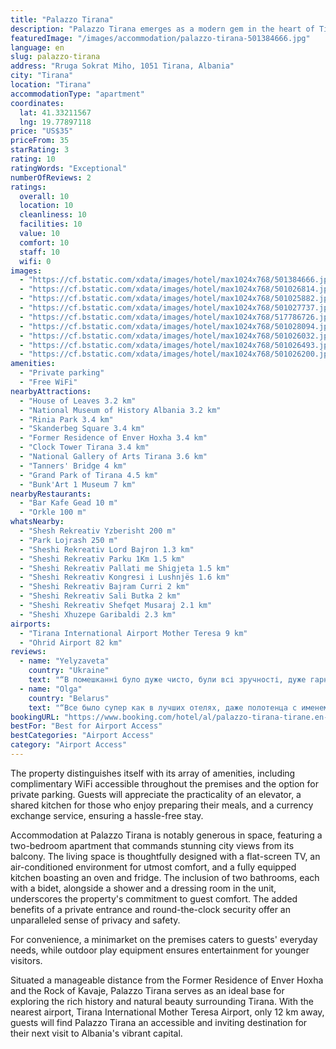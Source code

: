 ```yaml
---
title: "Palazzo Tirana"
description: "Palazzo Tirana emerges as a modern gem in the heart of Tirana, boasting a recent renovation that positions it as a prime choice for travelers seeking both comfort and convenience."
featuredImage: "/images/accommodation/palazzo-tirana-501384666.jpg"
language: en
slug: palazzo-tirana
address: "Rruga Sokrat Miho, 1051 Tirana, Albania"
city: "Tirana"
location: "Tirana"
accommodationType: "apartment"
coordinates:
  lat: 41.33211567
  lng: 19.77897118
price: "US$35"
priceFrom: 35
starRating: 3
rating: 10
ratingWords: "Exceptional"
numberOfReviews: 2
ratings:
  overall: 10
  location: 10
  cleanliness: 10
  facilities: 10
  value: 10
  comfort: 10
  staff: 10
  wifi: 0
images:
  - "https://cf.bstatic.com/xdata/images/hotel/max1024x768/501384666.jpg?k=682565ab980e626d9bc8ec418232b1e1a26daadc82f8ff971abee140c733b05d&o=&hp=1"
  - "https://cf.bstatic.com/xdata/images/hotel/max1024x768/501026814.jpg?k=1bf395006ce3492e77b233a13bdc0c0b9455a55802512d2ee95a0e182ae38114&o=&hp=1"
  - "https://cf.bstatic.com/xdata/images/hotel/max1024x768/501025882.jpg?k=88fba6c93a989670da695887e6a538999f9336af8175256cac7042cc66254993&o=&hp=1"
  - "https://cf.bstatic.com/xdata/images/hotel/max1024x768/501027737.jpg?k=c35d7baa4364abeb0233b3a200e0c89e997364b6a62644ac1f70c51e466b2806&o=&hp=1"
  - "https://cf.bstatic.com/xdata/images/hotel/max1024x768/517786726.jpg?k=7495dcbd5f3b36a5f8ac1e838950d30674ed8070e95af3f19832e125f5bf7d65&o=&hp=1"
  - "https://cf.bstatic.com/xdata/images/hotel/max1024x768/501028094.jpg?k=766475354621c8d1c243e6a31a411bc6dc83e5cd739e56bcd9def88708d21d95&o=&hp=1"
  - "https://cf.bstatic.com/xdata/images/hotel/max1024x768/501026032.jpg?k=2423f9a1ce59477c182127b26741353af142b840bcf86cc67ce52772b46bad9b&o=&hp=1"
  - "https://cf.bstatic.com/xdata/images/hotel/max1024x768/501026493.jpg?k=d170e3aa189a1deddce72fa6d32cc39f8f1c630dbf75c8818114aadb460810d8&o=&hp=1"
  - "https://cf.bstatic.com/xdata/images/hotel/max1024x768/501026200.jpg?k=67faca875b35eb15f06b0acf99206ed772abedcfc21bb129ae1424f2a3c47672&o=&hp=1"
amenities:
  - "Private parking"
  - "Free WiFi"
nearbyAttractions:
  - "House of Leaves 3.2 km"
  - "National Museum of History Albania 3.2 km"
  - "Rinia Park 3.4 km"
  - "Skanderbeg Square 3.4 km"
  - "Former Residence of Enver Hoxha 3.4 km"
  - "Clock Tower Tirana 3.4 km"
  - "National Gallery of Arts Tirana 3.6 km"
  - "Tanners' Bridge 4 km"
  - "Grand Park of Tirana 4.5 km"
  - "Bunk'Art 1 Museum 7 km"
nearbyRestaurants:
  - "Bar Kafe Gead 10 m"
  - "Orkle 100 m"
whatsNearby:
  - "Shesh Rekreativ Yzberisht 200 m"
  - "Park Lojrash 250 m"
  - "Sheshi Rekreativ Lord Bajron 1.3 km"
  - "Sheshi Rekreativ Parku 1Km 1.5 km"
  - "Sheshi Rekreativ Pallati me Shigjeta 1.5 km"
  - "Sheshi Rekreativ Kongresi i Lushnjës 1.6 km"
  - "Sheshi Rekreativ Bajram Curri 2 km"
  - "Sheshi Rekreativ Sali Butka 2 km"
  - "Sheshi Rekreativ Shefqet Musaraj 2.1 km"
  - "Sheshi Xhuzepe Garibaldi 2.3 km"
airports:
  - "Tirana International Airport Mother Teresa 9 km"
  - "Ohrid Airport 82 km"
reviews:
  - name: "Yelyzaveta"
    country: "Ukraine"
    text: "“В помешканні було дуже чисто, були всі зручності, дуже гарне розташування та привітний господар завжди радий допомогти.”"
  - name: "Olga"
    country: "Belarus"
    text: "“Все было супер как в лучших отелях, даже полотенца с именем апартаментов, хорошая косметика, новая кофемашина, капсулы к ней, апартаменты очень классные: просторные, на кухне все необходимое, рабочий клевый духовой шкаф, даже столовые приборы...”"
bookingURL: "https://www.booking.com/hotel/al/palazzo-tirana-tirane.en-gb.html?aid=8035640"
bestFor: "Best for Airport Access"
bestCategories: "Airport Access"
category: "Airport Access"
---
```


The property distinguishes itself with its array of amenities, including complimentary WiFi accessible throughout the premises and the option for private parking. Guests will appreciate the practicality of an elevator, a shared kitchen for those who enjoy preparing their meals, and a currency exchange service, ensuring a hassle-free stay.

Accommodation at Palazzo Tirana is notably generous in space, featuring a two-bedroom apartment that commands stunning city views from its balcony. The living space is thoughtfully designed with a flat-screen TV, an air-conditioned environment for utmost comfort, and a fully equipped kitchen boasting an oven and fridge. The inclusion of two bathrooms, each with a bidet, alongside a shower and a dressing room in the unit, underscores the property's commitment to guest comfort. The added benefits of a private entrance and round-the-clock security offer an unparalleled sense of privacy and safety.

For convenience, a minimarket on the premises caters to guests' everyday needs, while outdoor play equipment ensures entertainment for younger visitors. 

Situated a manageable distance from the Former Residence of Enver Hoxha and the Rock of Kavaje, Palazzo Tirana serves as an ideal base for exploring the rich history and natural beauty surrounding Tirana. With the nearest airport, Tirana International Mother Teresa Airport, only 12 km away, guests will find Palazzo Tirana an accessible and inviting destination for their next visit to Albania's vibrant capital.